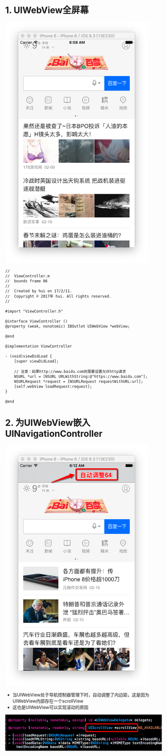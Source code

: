 # 1. UIWebView全屏幕

![image](images/p0051.png)

	//
	//  ViewController.m
	//  bounds frame 06
	//
	//  Created by hui on 17/2/11.
	//  Copyright © 2017年 hui. All rights reserved.
	//
	
	#import "ViewController.h"
	
	@interface ViewController ()
	@property (weak, nonatomic) IBOutlet UIWebView *webView;
	
	@end
	
	@implementation ViewController
	
	- (void)viewDidLoad {
	    [super viewDidLoad];
	    
	    // 注意：如果http://www.baidu.com则需要设置允许http请求
	    NSURL *url = [NSURL URLWithString:@"https://www.baidu.com"];
	    NSURLRequest *request = [NSURLRequest requestWithURL:url];
	    [self.webView loadRequest:request];
	}
	
	@end
	
# 2. 为UIWebView嵌入UINavigationController
![image](images/p0052.png)

- 当UIWebView处于导航控制器管理下时，自动调整了内边距，这是因为UIWebView内部存在一个scrollView
- 这也是UIWebView可以实现滚动的原因

![image](images/p0053.png)
